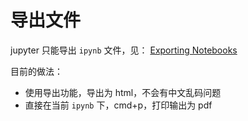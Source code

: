 # 导出文件

jupyter 只能导出 `ipynb` 文件，见： [Exporting Notebooks](https://jupyterlab.readthedocs.io/en/stable/user/export.html)

目前的做法：

- 使用导出功能，导出为 html，不会有中文乱码问题
- 直接在当前 `ipynb` 下，cmd+p，打印输出为 pdf
